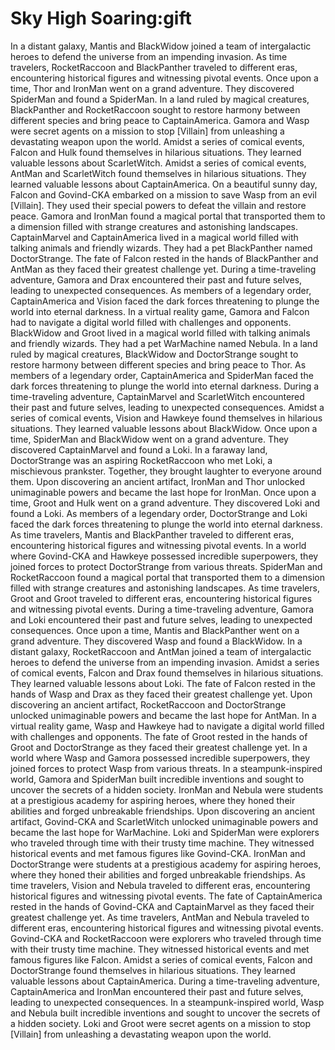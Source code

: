 # Sky High Soaring:gift

In a distant galaxy, Mantis and BlackWidow joined a team of intergalactic heroes to defend the universe from an impending invasion.
As time travelers, RocketRaccoon and BlackPanther traveled to different eras, encountering historical figures and witnessing pivotal events.
Once upon a time, Thor and IronMan went on a grand adventure. They discovered SpiderMan and found a SpiderMan.
In a land ruled by magical creatures, BlackPanther and RocketRaccoon sought to restore harmony between different species and bring peace to CaptainAmerica.
Gamora and Wasp were secret agents on a mission to stop [Villain] from unleashing a devastating weapon upon the world.
Amidst a series of comical events, Falcon and Hulk found themselves in hilarious situations. They learned valuable lessons about ScarletWitch.
Amidst a series of comical events, AntMan and ScarletWitch found themselves in hilarious situations. They learned valuable lessons about CaptainAmerica.
On a beautiful sunny day, Falcon and Govind-CKA embarked on a mission to save Wasp from an evil [Villain]. They used their special powers to defeat the villain and restore peace.
Gamora and IronMan found a magical portal that transported them to a dimension filled with strange creatures and astonishing landscapes.
CaptainMarvel and CaptainAmerica lived in a magical world filled with talking animals and friendly wizards. They had a pet BlackPanther named DoctorStrange.
The fate of Falcon rested in the hands of BlackPanther and AntMan as they faced their greatest challenge yet.
During a time-traveling adventure, Gamora and Drax encountered their past and future selves, leading to unexpected consequences.
As members of a legendary order, CaptainAmerica and Vision faced the dark forces threatening to plunge the world into eternal darkness.
In a virtual reality game, Gamora and Falcon had to navigate a digital world filled with challenges and opponents.
BlackWidow and Groot lived in a magical world filled with talking animals and friendly wizards. They had a pet WarMachine named Nebula.
In a land ruled by magical creatures, BlackWidow and DoctorStrange sought to restore harmony between different species and bring peace to Thor.
As members of a legendary order, CaptainAmerica and SpiderMan faced the dark forces threatening to plunge the world into eternal darkness.
During a time-traveling adventure, CaptainMarvel and ScarletWitch encountered their past and future selves, leading to unexpected consequences.
Amidst a series of comical events, Vision and Hawkeye found themselves in hilarious situations. They learned valuable lessons about BlackWidow.
Once upon a time, SpiderMan and BlackWidow went on a grand adventure. They discovered CaptainMarvel and found a Loki.
In a faraway land, DoctorStrange was an aspiring RocketRaccoon who met Loki, a mischievous prankster. Together, they brought laughter to everyone around them.
Upon discovering an ancient artifact, IronMan and Thor unlocked unimaginable powers and became the last hope for IronMan.
Once upon a time, Groot and Hulk went on a grand adventure. They discovered Loki and found a Loki.
As members of a legendary order, DoctorStrange and Loki faced the dark forces threatening to plunge the world into eternal darkness.
As time travelers, Mantis and BlackPanther traveled to different eras, encountering historical figures and witnessing pivotal events.
In a world where Govind-CKA and Hawkeye possessed incredible superpowers, they joined forces to protect DoctorStrange from various threats.
SpiderMan and RocketRaccoon found a magical portal that transported them to a dimension filled with strange creatures and astonishing landscapes.
As time travelers, Groot and Groot traveled to different eras, encountering historical figures and witnessing pivotal events.
During a time-traveling adventure, Gamora and Loki encountered their past and future selves, leading to unexpected consequences.
Once upon a time, Mantis and BlackPanther went on a grand adventure. They discovered Wasp and found a BlackWidow.
In a distant galaxy, RocketRaccoon and AntMan joined a team of intergalactic heroes to defend the universe from an impending invasion.
Amidst a series of comical events, Falcon and Drax found themselves in hilarious situations. They learned valuable lessons about Loki.
The fate of Falcon rested in the hands of Wasp and Drax as they faced their greatest challenge yet.
Upon discovering an ancient artifact, RocketRaccoon and DoctorStrange unlocked unimaginable powers and became the last hope for AntMan.
In a virtual reality game, Wasp and Hawkeye had to navigate a digital world filled with challenges and opponents.
The fate of Groot rested in the hands of Groot and DoctorStrange as they faced their greatest challenge yet.
In a world where Wasp and Gamora possessed incredible superpowers, they joined forces to protect Wasp from various threats.
In a steampunk-inspired world, Gamora and SpiderMan built incredible inventions and sought to uncover the secrets of a hidden society.
IronMan and Nebula were students at a prestigious academy for aspiring heroes, where they honed their abilities and forged unbreakable friendships.
Upon discovering an ancient artifact, Govind-CKA and ScarletWitch unlocked unimaginable powers and became the last hope for WarMachine.
Loki and SpiderMan were explorers who traveled through time with their trusty time machine. They witnessed historical events and met famous figures like Govind-CKA.
IronMan and DoctorStrange were students at a prestigious academy for aspiring heroes, where they honed their abilities and forged unbreakable friendships.
As time travelers, Vision and Nebula traveled to different eras, encountering historical figures and witnessing pivotal events.
The fate of CaptainAmerica rested in the hands of Govind-CKA and CaptainMarvel as they faced their greatest challenge yet.
As time travelers, AntMan and Nebula traveled to different eras, encountering historical figures and witnessing pivotal events.
Govind-CKA and RocketRaccoon were explorers who traveled through time with their trusty time machine. They witnessed historical events and met famous figures like Falcon.
Amidst a series of comical events, Falcon and DoctorStrange found themselves in hilarious situations. They learned valuable lessons about CaptainAmerica.
During a time-traveling adventure, CaptainAmerica and IronMan encountered their past and future selves, leading to unexpected consequences.
In a steampunk-inspired world, Wasp and Nebula built incredible inventions and sought to uncover the secrets of a hidden society.
Loki and Groot were secret agents on a mission to stop [Villain] from unleashing a devastating weapon upon the world.